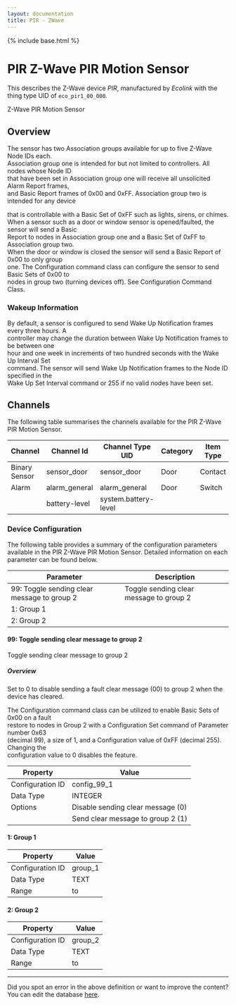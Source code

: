 ```yaml
---
layout: documentation
title: PIR - ZWave
---
```


{% include base.html %}

# PIR Z-Wave PIR Motion Sensor

This describes the Z-Wave device *PIR*, manufactured by *Ecolink* with the thing type UID of ```eco_pir1_00_000```. 

Z-Wave PIR Motion Sensor  


## Overview 

The sensor has two Association groups available for up to five Z-Wave Node IDs each.  
Association group one is intended for but not limited to controllers. All nodes whose Node ID  
that have been set in Association group one will receive all unsolicited Alarm Report frames,  
and Basic Report frames of 0x00 and 0xFF. Association group two is intended for any device

that is controllable with a Basic Set of 0xFF such as lights, sirens, or chimes.  
When a sensor such as a door or window sensor is opened/faulted, the sensor will send a Basic  
Report to nodes in Association group one and a Basic Set of 0xFF to Association group two.  
When the door or window is closed the sensor will send a Basic Report of 0x00 to only group  
one. The Configuration command class can configure the sensor to send Basic Sets of 0x00 to  
nodes in group two (turning devices off). See Configuration Command Class.

  


### Wakeup Information 

By default, a sensor is configured to send Wake Up Notification frames every three hours. A  
controller may change the duration between Wake Up Notification frames to be between one  
hour and one week in increments of two hundred seconds with the Wake Up Interval Set  
command. The sensor will send Wake Up Notification frames to the Node ID specified in the  
Wake Up Set Interval command or 255 if no valid nodes have been set.


## Channels
The following table summarises the channels available for the PIR Z-Wave PIR Motion Sensor.

| Channel | Channel Id | Channel Type UID | Category | Item Type |
|---------|------------|------------------|----------|-----------|
| Binary Sensor | sensor_door | sensor_door | Door | Contact |
| Alarm | alarm_general | alarm_general | Door | Switch |
|  | battery-level | system.battery-level |  |  |


### Device Configuration
The following table provides a summary of the configuration parameters available in the PIR Z-Wave PIR Motion Sensor.
Detailed information on each parameter can be found below.

| Parameter   | Description |
|-------------|-------------|
| 99: Toggle sending clear message to group 2 | Toggle sending clear message to group 2 |
| 1: Group 1 |  |
| 2: Group 2 |  |


#### 99: Toggle sending clear message to group 2

Toggle sending clear message to group 2  


##### Overview 

Set to 0 to disable sending a fault clear message (00) to group 2 when the device has cleared.

The Configuration command class can be utilized to enable Basic Sets of 0x00 on a fault  
restore to nodes in Group 2 with a Configuration Set command of Parameter number 0x63  
(decimal 99), a size of 1, and a Configuration value of 0xFF (decimal 255). Changing the  
configuration value to 0 disables the feature.


| Property         | Value    |
|------------------|----------|
| Configuration ID | config_99_1 |
| Data Type        | INTEGER || Default Value | 0 |
| Options | Disable sending clear message (0) |
|  | Send clear message to group 2 (1) |


#### 1: Group 1


| Property         | Value    |
|------------------|----------|
| Configuration ID | group_1 |
| Data Type        | TEXT |
| Range |  to  |


#### 2: Group 2


| Property         | Value    |
|------------------|----------|
| Configuration ID | group_2 |
| Data Type        | TEXT |
| Range |  to  |


---

Did you spot an error in the above definition or want to improve the content?
You can edit the database [here](http://www.cd-jackson.com/index.php/zwave/zwave-device-database/zwave-device-list/devicesummary/137).
